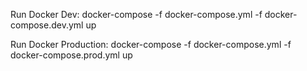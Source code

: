 Run Docker Dev:
docker-compose  -f docker-compose.yml -f docker-compose.dev.yml up   

Run Docker Production:
docker-compose  -f docker-compose.yml -f docker-compose.prod.yml up   